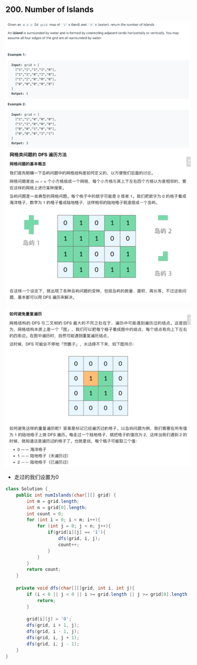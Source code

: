 ## 200. Number of Islands

![](img/2021-01-29-14-21-47.png)
![](img/2021-01-29-14-21-16.png)

![](img/2021-01-29-14-44-37.png)

- 走过的我们设置为0

```java
class Solution {
    public int numIslands(char[][] grid) {
        int m = grid.length;
        int n = grid[0].length;
        int count = 0;
        for (int i = 0; i < m; i++){
            for (int j = 0; j < n; j++){
                if(grid[i][j] == '1'){
                    dfs(grid, i, j);
                    count++;
                }
            }
        }
        return count;
    }
    
    private void dfs(char[][]grid, int i, int j){
        if (i < 0 || j < 0 || i >= grid.length || j >= grid[0].length || grid[i][j] == '0'){
            return;
        }
        
        grid[i][j] = '0';
        dfs(grid, i + 1, j);
        dfs(grid, i - 1, j);
        dfs(grid, i, j + 1);
        dfs(grid, i, j - 1);
    }
}
```





























